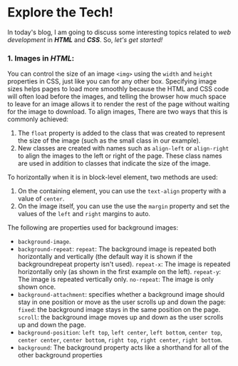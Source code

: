 # Explore the Tech! 

In today's blog, I am going to discuss some interesting topics related to _web development_ in ***HTML*** and ***CSS***. So, _let's get started!_

### 1. Images in _HTML_:
You can control the size of an image `<img>` using the `width` and `height` properties in CSS, just like you can for any other box.
Specifying image sizes helps pages to load more smoothly because the HTML and CSS code will often load before the images, and telling the browser how much space to leave for an
image allows it to render the rest of the page without waiting for the image to download.
To align images, There are two ways that this is commonly achieved:
1. The `float` property is added to the class that was created to represent the size of the image (such as the small class in our example).
2. New classes are created with names such as `align-left` or `align-right` to align the images to the left or right of the page. These class names are used in addition to classes that indicate the size of the image.

To horizontally when it is in block-level element, two methods are used:
1. On the containing element, you can use the `text-align` property with a value of `center`.
2. On the image itself, you can use the use the `margin` property and set the values of the `left` and `right` margins to auto.

The following are properties used for background images:
* `background-image`.
* `background-repeat`:
`repeat`: The background image is repeated both horizontally and vertically (the default way it is shown if the backgroundrepeat property isn't used).
`repeat-x`: The image is repeated horizontally only (as shown in the first example on the left).
`repeat-y`: The image is repeated vertically only.
`no-repeat`: The image is only shown once.
* `background-attachment`: specifies whether a background image should stay in one position or move as the user scrolls up and down the page:
`fixed`: the background image stays in the same position on the page.
`scroll`: the background image moves up and down as the user scrolls up and down the page.
* `background-position`: `left top`, `left center`, `left bottom`, `center top`, `center center`, `center bottom`, `right top`, `right center`, `right bottom`.
* `background`: The background property acts like a shorthand for all of the other background properties

